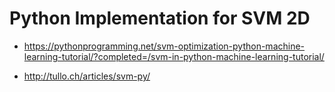 # Python Implementation for SVM 2D
  - https://pythonprogramming.net/svm-optimization-python-machine-learning-tutorial/?completed=/svm-in-python-machine-learning-tutorial/

 - http://tullo.ch/articles/svm-py/
